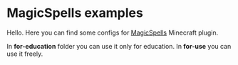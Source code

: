 # MagicSpells examples

Hello. Here you can find some configs for [MagicSpells](https://github.com/TheComputerGeek2/MagicSpells) Minecraft plugin.

In **for-education** folder you can use it only for education. 
In **for-use** you can use it freely.
